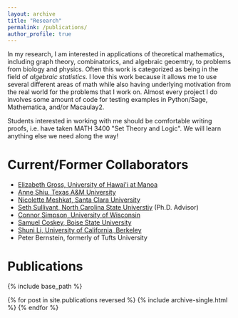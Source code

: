 ```yaml
---
layout: archive
title: "Research"
permalink: /publications/
author_profile: true
---
```


In my research, I am interested in applications of theoretical mathematics, including graph theory, combinatorics, and algebraic geoemtry, to problems from biology and physics.  Often this work is categorized as being in the field of <i>algebraic statistics</i>.  I love this work because it allows me to use several different areas of math while also having underlying motivation from the real world for the problems that I work on.  Almost every project I do involves some amount of code for testing examples in Python/Sage, Mathematica, and/or Macaulay2.

Students interested in working with me should be comfortable writing proofs, i.e. have taken MATH 3400 "Set Theory and Logic".  We will learn anything else we need along the way!

# Current/Former Collaborators

* [Elizabeth Gross, University of Hawai'i at Manoa](https://math.hawaii.edu/wordpress/people/egross/)
* [Anne Shiu, Texas A&M University](https://www.math.tamu.edu/~annejls/)
* [Nicolette Meshkat, Santa Clara University](https://www.scu.edu/cas/mathcs/faculty-and-staff/nicolette-meshkat/)
* [Seth Sullivant, North Carolina State Universtiy](https://sethsullivant.wordpress.ncsu.edu/) (Ph.D. Advisor)
* [Connor Simpson, University of Wisconsin](https://people.math.wisc.edu/~csimpson6/)
* [Samuel Coskey, Boise State University](https://scoskey.org/)
* [Shuni Li, University of California, Berkeley](https://shunili.github.io/)
* Peter Bernstein, formerly of Tufts University


# Publications

{% include base_path %}

{% for post in site.publications reversed %}
  {% include archive-single.html %}
{% endfor %}
